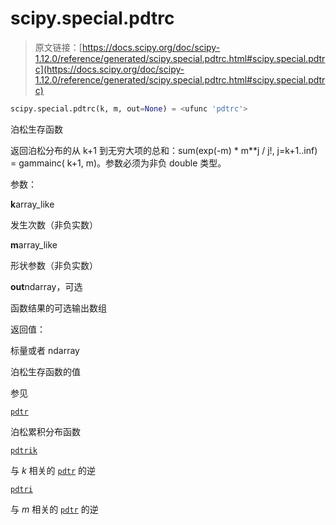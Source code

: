 # scipy.special.pdtrc

> 原文链接：[https://docs.scipy.org/doc/scipy-1.12.0/reference/generated/scipy.special.pdtrc.html#scipy.special.pdtrc](https://docs.scipy.org/doc/scipy-1.12.0/reference/generated/scipy.special.pdtrc.html#scipy.special.pdtrc)

```py
scipy.special.pdtrc(k, m, out=None) = <ufunc 'pdtrc'>
```

泊松生存函数

返回泊松分布的从 k+1 到无穷大项的总和：sum(exp(-m) * m**j / j!, j=k+1..inf) = gammainc( k+1, m)。参数必须为非负 double 类型。

参数：

**k**array_like

发生次数（非负实数）

**m**array_like

形状参数（非负实数）

**out**ndarray，可选

函数结果的可选输出数组

返回值：

标量或者 ndarray

泊松生存函数的值

参见

[`pdtr`](https://docs.scipy.org/doc/scipy-1.12.0/reference/generated/scipy.special.pdtr.html#scipy.special.pdtr "scipy.special.pdtr")

泊松累积分布函数

[`pdtrik`](https://docs.scipy.org/doc/scipy-1.12.0/reference/generated/scipy.special.pdtrik.html#scipy.special.pdtrik "scipy.special.pdtrik")

与 *k* 相关的 [`pdtr`](https://docs.scipy.org/doc/scipy-1.12.0/reference/generated/scipy.special.pdtr.html#scipy.special.pdtr "scipy.special.pdtr") 的逆

[`pdtri`](https://docs.scipy.org/doc/scipy-1.12.0/reference/generated/scipy.special.pdtri.html#scipy.special.pdtri "scipy.special.pdtri")

与 *m* 相关的 [`pdtr`](https://docs.scipy.org/doc/scipy-1.12.0/reference/generated/scipy.special.pdtr.html#scipy.special.pdtr "scipy.special.pdtr") 的逆
